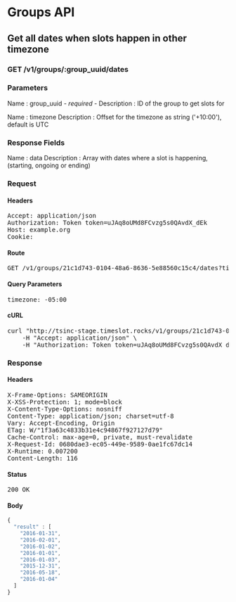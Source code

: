 # Groups API

## Get all dates when slots happen in other timezone

### GET /v1/groups/:group_uuid/dates

### Parameters

Name : group_uuid *- required -*
Description : ID of the group to get slots for

Name : timezone
Description : Offset for the timezone as string (&#39;+10:00&#39;), default is UTC


### Response Fields

Name : data
Description : Array with dates where a slot is happening, (starting, ongoing or ending)

### Request

#### Headers

<pre>Accept: application/json
Authorization: Token token=uJAq8oUMd8FCvzg5s0QAvdX_dEk
Host: example.org
Cookie: </pre>

#### Route

<pre>GET /v1/groups/21c1d743-0104-48a6-8636-5e88560c15c4/dates?timezone=-05%3A00</pre>

#### Query Parameters

<pre>timezone: -05:00</pre>

#### cURL

<pre class="request">curl &quot;http://tsinc-stage.timeslot.rocks/v1/groups/21c1d743-0104-48a6-8636-5e88560c15c4/dates?timezone=-05%3A00&quot; -X GET \
	-H &quot;Accept: application/json&quot; \
	-H &quot;Authorization: Token token=uJAq8oUMd8FCvzg5s0QAvdX_dEk&quot;</pre>

### Response

#### Headers

<pre>X-Frame-Options: SAMEORIGIN
X-XSS-Protection: 1; mode=block
X-Content-Type-Options: nosniff
Content-Type: application/json; charset=utf-8
Vary: Accept-Encoding, Origin
ETag: W/&quot;1f3a63c4833b31e4c94867f927127d79&quot;
Cache-Control: max-age=0, private, must-revalidate
X-Request-Id: 0680dae3-ec05-449e-9589-0ae1fc67dc14
X-Runtime: 0.007200
Content-Length: 116</pre>

#### Status

<pre>200 OK</pre>

#### Body

```javascript
{
  "result" : [
    "2016-01-31",
    "2016-02-01",
    "2016-01-02",
    "2016-01-01",
    "2016-01-03",
    "2015-12-31",
    "2016-05-18",
    "2016-01-04"
  ]
}
```
